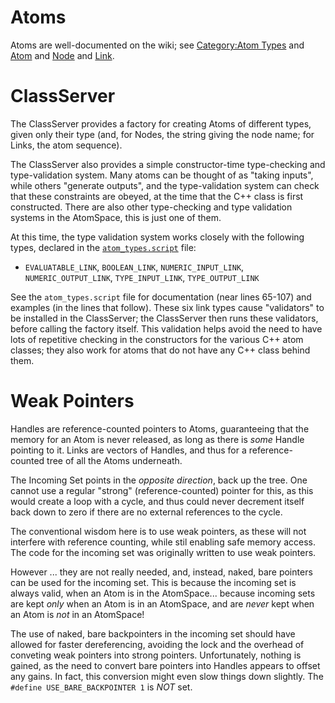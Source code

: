 
Atoms
=====
Atoms are well-documented on the wiki; see
[Category:Atom Types](http://wiki.opencog.org/w/Category:Atom_Types)
and [Atom](http://wiki.opencog.org/w/Atom)
and [Node](http://wiki.opencog.org/w/Node)
and [Link](http://wiki.opencog.org/w/Link).

ClassServer
===========
The ClassServer provides a factory for creating Atoms of different
types, given only their type (and, for Nodes, the string giving the node
name; for Links, the atom sequence).

The ClassServer also provides a simple constructor-time type-checking
and type-validation system. Many atoms can be thought of as "taking
inputs", while others "generate outputs", and the type-validation system
can check that these constraints are obeyed, at the time that the C++
class is first constructed.  There are also other type-checking and
type validation systems in the AtomSpace, this is just one of them.

At this time, the type validation system works closely with the
following types, declared in the
[`atom_types.script`](../atom_types/atom_types.script) file:

* `EVALUATABLE_LINK`, `BOOLEAN_LINK`, `NUMERIC_INPUT_LINK`,
  `NUMERIC_OUTPUT_LINK`, `TYPE_INPUT_LINK`, `TYPE_OUTPUT_LINK`

See the `atom_types.script` file for documentation (near lines 65-107)
and examples (in the lines that follow). These six link types cause
"validators" to be installed in the ClassServer; the ClassServer then
runs these validators, before calling the factory itself. This
validation helps avoid the need to have lots of repetitive checking
in the constructors for the various C++ atom classes; they also work
for atoms that do not have any C++ class behind them.

Weak Pointers
=============
Handles are reference-counted pointers to Atoms, guaranteeing that the
memory for an Atom is never released, as long as there is *some* Handle
pointing to it.  Links are vectors of Handles, and thus for a reference-
counted tree of all the Atoms underneath.

The Incoming Set points in the *opposite direction*, back up the tree.
One cannot use a regular "strong" (reference-counted) pointer for this,
as this would create a loop with a cycle, and thus could never decrement
itself back down to zero if there are no external references to the cycle.

The conventional wisdom here is to use weak pointers, as these will not
interfere with reference counting, while stil enabling safe memory access.
The code for the incoming set was originally written to use weak pointers.

However ... they are not really needed, and, instead, naked, bare pointers
can be used for the incoming set. This is because the incoming set is
always valid, when an Atom is in the AtomSpace... because incoming sets
are kept *only* when an Atom is in an AtomSpace, and are *never* kept when
an Atom is *not* in an AtomSpace!

The use of naked, bare backpointers in the incoming set should have allowed
for faster dereferencing, avoiding the lock and the overhead of conveting
weak pointers into strong pointers.  Unfortunately, nothing is gained, as
the need to convert bare pointers into Handles appears to offset any gains.
In fact, this conversion might even slow things down slightly.
The `#define USE_BARE_BACKPOINTER 1` is *NOT* set.
